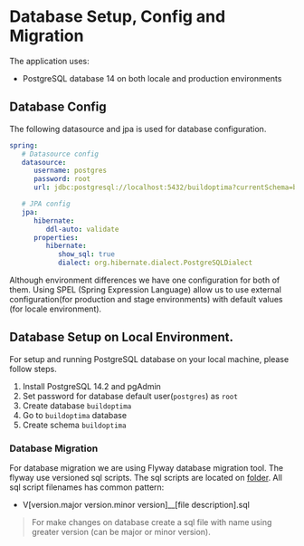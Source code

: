 # Database Setup, Config and Migration 

The application uses:
- PostgreSQL database 14 on both locale and production environments

## Database Config

The following datasource and jpa is used for database configuration.
```yml
spring:
   # Datasource config
   datasource:
      username: postgres
      password: root
      url: jdbc:postgresql://localhost:5432/buildoptima?currentSchema=buildoptima

   # JPA config
   jpa:
      hibernate:
         ddl-auto: validate
      properties:
         hibernate:
            show_sql: true
            dialect: org.hibernate.dialect.PostgreSQLDialect
```

Although environment differences we have one configuration for both of them. Using SPEL (Spring Expression Language) allow us to use external configuration(for production and stage environments)  with default values (for locale environment).

## Database Setup on Local Environment.

For setup and running PostgreSQL database on your local machine, please follow steps.

1. Install PostgreSQL 14.2 and pgAdmin
2. Set password for database default user(`postgres`) as `root`
3. Create database `buildoptima`
4. Go to `buildoptima` database
5. Create schema `buildoptima`

### Database Migration

For database migration we are using Flyway database migration tool.
The flyway use versioned sql scripts. The sql scripts are located on [folder](../src/main/resources/db/migration).
All sql script filenames has common pattern:

- V[version.major version.minor version]__[file description].sql

> For make changes on database create a sql file with name using greater version (can be major or minor version).